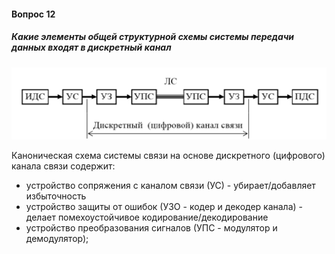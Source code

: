 #### Вопрос 12

##### Какие элементы общей структурной схемы системы передачи данных входят в дискретный канал

![image-20220618192332471](Answer_1_12/image-20220618192332471.png)

Каноническая схема системы связи на основе дискретного (цифрового) канала связи содержит:

* устройство сопряжения с каналом связи (УС) - убирает/добавляет избыточность
* устройство защиты от ошибок (УЗО - кодер и декодер канала) - делает помехоустойчивое кодирование/декодирование
* устройство преобразования сигналов (УПС - модулятор и демодулятор); 